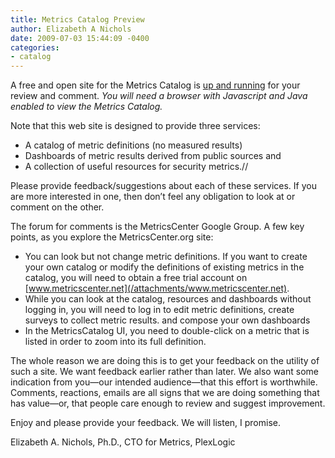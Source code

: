 ```yaml
---
title: Metrics Catalog Preview
author: Elizabeth A Nichols
date: 2009-07-03 15:44:09 -0400
categories:
- catalog
---
```

A free and open site for the Metrics Catalog is [up and running](http://www.metricscenter.org) for your review and comment. _You will need a browser with Javascript and Java enabled to view the Metrics Catalog._

Note that this web site is designed to provide three services:  

* A catalog of metric definitions (no measured results)
* Dashboards of metric results derived from public sources and
* A collection of useful resources for security metrics.//

Please provide feedback/suggestions about each of these services.  If you are more interested in one, then don&rsquo;t feel any obligation to look at or comment on the other.

The forum for comments is the MetricsCenter Google Group. A few key points, as you explore the MetricsCenter.org site:

* You can look but not change metric definitions. If you want to create your own catalog or modify the definitions of existing metrics in the catalog, you will need to obtain a free trial account on [www.metricscenter.net](/attachments/www.metricscenter.net).
* While you can look at the catalog, resources and dashboards without logging in, you will need to log in to edit metric definitions, create surveys to collect metric results. and compose your own dashboards  
* In the MetricsCatalog UI, you need to double-click on a metric that is listed in order to zoom into its full definition.  

The whole reason we are doing this is to get your feedback on the utility of such a site.  We want feedback earlier rather than later. We also want some indication from you&#x2014;our intended audience&#x2014;that this effort is worthwhile. Comments, reactions, emails are all signs that we are doing something that has value&#x2014;or, that people care enough to review and suggest improvement.

Enjoy and please provide your feedback. We will listen, I promise.

Elizabeth A. Nichols, Ph.D., CTO for Metrics, PlexLogic
